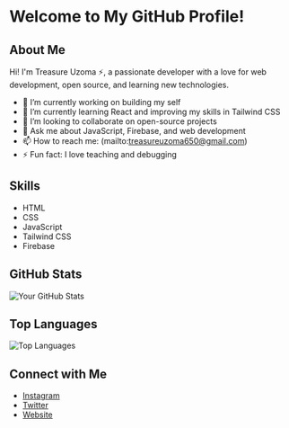 # Welcome to My GitHub Profile!

## About Me
Hi! I'm Treasure Uzoma ⚡, a passionate developer with a love for web development, open source, and learning new technologies.

- 🔭 I’m currently working on building my self
- 🌱 I’m currently learning React and improving my skills in Tailwind CSS
- 👯 I’m looking to collaborate on open-source projects
- 💬 Ask me about JavaScript, Firebase, and web development
- 📫 How to reach me: (mailto:treasureuzoma650@gmail.com)
- ⚡ Fun fact: I love teaching and debugging 

## Skills
- HTML
- CSS
- JavaScript
- Tailwind CSS
- Firebase

## GitHub Stats
![Your GitHub Stats](https://github-readme-stats.vercel.app/api?username=treasureuzoma&show_icons=true&theme=radical)

## Top Languages
![Top Languages](https://github-readme-stats.vercel.app/api/top-langs/?username=treasureuzoma&layout=compact&theme=radical)

## Connect with Me
- [Instagram](https://www.instagram.com/nairajasper/)
- [Twitter](https://twitter.com/treasureuzoma1)
- [Website](https://treasureuzoma.vercel.app)
